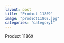 ```yaml
---
layout: post
title: "Product 11869"
image: "product11869.jpg"
categories: "category1"
---
```

Product 11869
